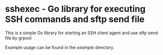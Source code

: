 # sshexec - Go library for executing SSH commands and sftp send file

This is a simple Go library for starting an SSH client agent and use sftp send file  by grpool

Example usage can be found in the *example* directory.
